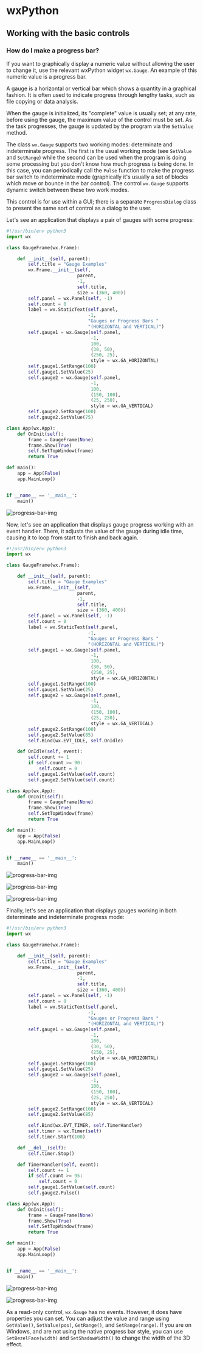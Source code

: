 # wxPython

## Working with the basic controls

### How do I make a progress bar?

If you want to graphically display a numeric value without allowing the 
user to change it, use the relevant wxPython widget `wx.Gauge`. An 
example of this numeric value is a progress bar.

A gauge is a horizontal or vertical bar which shows a quantity in a 
graphical fashion. It is often used to indicate progress through lengthy 
tasks, such as file copying or data analysis.

When the gauge is initialized, its "complete" value is usually set; at 
any rate, before using the gauge, the maximum value of the control must 
be set. As the task progresses, the gauge is updated by the program via 
the `SetValue` method.

The class `wx.Gauge` supports two working modes: determinate and 
indeterminate progress. The first is the usual working mode 
(see `SetValue` and `SetRange`) while the second can be used when the 
program is doing some processing but you don't know how much progress is 
being done. In this case, you can periodically call the `Pulse` function 
to make the progress bar switch to indeterminate mode (graphically it's 
usually a set of blocks which move or bounce in the bar control). The 
control `wx.Gauge` supports dynamic switch between these two work modes.

This control is for use within a GUI; there is a 
separate `ProgressDialog` class to present the same sort of control as a 
dialog to the user.

Let's see an application that displays a pair of gauges with some 
progress:

```python
#!/usr/bin/env python3
import wx

class GaugeFrame(wx.Frame):

    def __init__(self, parent):
        self.title = "Gauge Examples"
        wx.Frame.__init__(self, 
                          parent, 
                          -1, 
                          self.title, 
                          size = (360, 400))
        self.panel = wx.Panel(self, -1)
        self.count = 0
        label = wx.StaticText(self.panel, 
                              -1, 
                              "Gauges or Progress Bars "
                              "(HORIZONTAL and VERTICAL)")
        self.gauge1 = wx.Gauge(self.panel, 
                               -1, 
                               100, 
                               (30, 50), 
                               (250, 25), 
                               style = wx.GA_HORIZONTAL)
        self.gauge1.SetRange(100)
        self.gauge1.SetValue(25)
        self.gauge2 = wx.Gauge(self.panel, 
                               -1, 
                               100, 
                               (150, 100), 
                               (25, 250), 
                               style = wx.GA_VERTICAL)
        self.gauge2.SetRange(100)
        self.gauge2.SetValue(75)

class App(wx.App):
    def OnInit(self):
        frame = GaugeFrame(None)
        frame.Show(True)
        self.SetTopWindow(frame)
        return True

def main():
    app = App(False)
    app.MainLoop()


if __name__ == '__main__':
    main()
```

![progress-bar-img](files/32-wxpython-basic-controls-make-progress-bar-a.png)

Now, let's see an application that displays gauge progress working with 
an event handler. There, it adjusts the value of the gauge during idle 
time, causing it to loop from start to finish and back again.

```python
#!/usr/bin/env python3
import wx

class GaugeFrame(wx.Frame):

    def __init__(self, parent):
        self.title = "Gauge Examples"
        wx.Frame.__init__(self, 
                          parent, 
                          -1, 
                          self.title, 
                          size = (360, 400))
        self.panel = wx.Panel(self, -1)
        self.count = 0
        label = wx.StaticText(self.panel, 
                              -1, 
                              "Gauges or Progress Bars "
                              "(HORIZONTAL and VERTICAL)")
        self.gauge1 = wx.Gauge(self.panel, 
                               -1, 
                               100, 
                               (30, 50), 
                               (250, 25), 
                               style = wx.GA_HORIZONTAL)
        self.gauge1.SetRange(100)
        self.gauge1.SetValue(25)
        self.gauge2 = wx.Gauge(self.panel, 
                               -1, 
                               100, 
                               (150, 100), 
                               (25, 250), 
                               style = wx.GA_VERTICAL)
        self.gauge2.SetRange(100)
        self.gauge2.SetValue(85)
        self.Bind(wx.EVT_IDLE, self.OnIdle)

    def OnIdle(self, event):
        self.count += 1
        if self.count >= 90:
            self.count = 0
        self.gauge1.SetValue(self.count)
        self.gauge2.SetValue(self.count)

class App(wx.App):
    def OnInit(self):
        frame = GaugeFrame(None)
        frame.Show(True)
        self.SetTopWindow(frame)
        return True

def main():
    app = App(False)
    app.MainLoop()


if __name__ == '__main__':
    main()
```

![progress-bar-img](files/32-wxpython-basic-controls-make-progress-bar-b.png)

![progress-bar-img](files/32-wxpython-basic-controls-make-progress-bar-c.png)

![progress-bar-img](files/32-wxpython-basic-controls-make-progress-bar-d.png)

Finally, let's see an application that displays gauges working in both 
determinate and indeterminate progress mode:

```python
#!/usr/bin/env python3
import wx

class GaugeFrame(wx.Frame):

    def __init__(self, parent):
        self.title = "Gauge Examples"
        wx.Frame.__init__(self, 
                          parent, 
                          -1, 
                          self.title, 
                          size = (360, 400))
        self.panel = wx.Panel(self, -1)
        self.count = 0
        label = wx.StaticText(self.panel, 
                              -1, 
                              "Gauges or Progress Bars "
                              "(HORIZONTAL and VERTICAL)")
        self.gauge1 = wx.Gauge(self.panel, 
                               -1, 
                               100, 
                               (30, 50), 
                               (250, 25), 
                               style = wx.GA_HORIZONTAL)
        self.gauge1.SetRange(100)
        self.gauge1.SetValue(25)
        self.gauge2 = wx.Gauge(self.panel, 
                               -1, 
                               100, 
                               (150, 100), 
                               (25, 250), 
                               style = wx.GA_VERTICAL)
        self.gauge2.SetRange(100)
        self.gauge2.SetValue(85)

        self.Bind(wx.EVT_TIMER, self.TimerHandler)
        self.timer = wx.Timer(self)
        self.timer.Start(100)

    def __del__(self):
        self.timer.Stop()

    def TimerHandler(self, event):
        self.count += 1
        if self.count >= 95:
            self.count = 0
        self.gauge1.SetValue(self.count)
        self.gauge2.Pulse()

class App(wx.App):
    def OnInit(self):
        frame = GaugeFrame(None)
        frame.Show(True)
        self.SetTopWindow(frame)
        return True

def main():
    app = App(False)
    app.MainLoop()


if __name__ == '__main__':
    main()
```

![progress-bar-img](files/32-wxpython-basic-controls-make-progress-bar-e.png)

![progress-bar-img](files/32-wxpython-basic-controls-make-progress-bar-f.png)

As a read-only control, `wx.Gauge` has no events. However, it does have 
properties you can set. You can adjust the value and range 
using `GetValue()`, `SetValue(pos)`, `GetRange()`, 
and `SetRange(range)`. If you are on Windows, and are not using the 
native progress bar style, you can use `SetBezelFace(width)` 
and `SetShadowWidth()` to change the width of the 3D effect.
